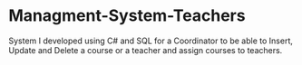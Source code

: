 # Managment-System-Teachers
 System I developed using C# and SQL for a Coordinator to be able to Insert, Update and Delete a course or a teacher and assign courses to teachers.
